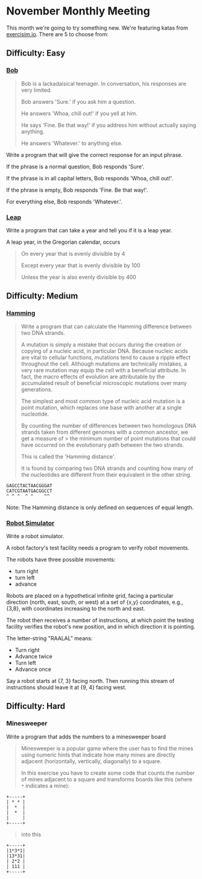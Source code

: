 # November Monthly Meeting

This month we're going to try something new. We're featuring katas from [exercisim.io](http://exercism.io/). There are 5 to choose from:

## Difficulty: Easy

### [Bob](http://exercism.io/exercises/haskell/bob/readme)

> Bob is a lackadaisical teenager. In conversation, his responses are very limited.
>
> Bob answers 'Sure.' if you ask him a question.
>
> He answers 'Whoa, chill out!' if you yell at him.
>
> He says 'Fine. Be that way!' if you address him without actually saying anything.
>
> He answers 'Whatever.' to anything else.

Write a program that will give the correct response for an input phrase.

If the phrase is a normal question, Bob responds 'Sure'.

If the phrase is in all capital letters, Bob responds 'Whoa, chill out!'.

If the phrase is empty, Bob responds 'Fine. Be that way!'.

For everything else, Bob responds 'Whatever.'.

### [Leap](http://exercism.io/exercises/haskell/leap/readme)

Write a program that can take a year and tell you if it is a leap year.

A leap year, in the Gregorian calendar, occurs

> On every year that is evenly divisible by 4
>
> Except every year that is evenly divisible by 100
>
> Unless the year is also evenly divisible by 400

## Difficulty: Medium

### [Hamming](http://exercism.io/exercises/haskell/hamming/readme)

> Write a program that can calculate the Hamming difference between two DNA
> strands.
>
> A mutation is simply a mistake that occurs during the creation or copying
> of a nucleic acid, in particular DNA. Because nucleic acids are vital to
> cellular functions, mutations tend to cause a ripple effect throughout
> the cell. Although mutations are technically mistakes, a very rare
> mutation may equip the cell with a beneficial attribute. In fact, the
> macro effects of evolution are attributable by the accumulated result of
> beneficial microscopic mutations over many generations.
>
> The simplest and most common type of nucleic acid mutation is a point
> mutation, which replaces one base with another at a single nucleotide.
>
> By counting the number of differences between two homologous DNA strands
> taken from different genomes with a common ancestor, we get a measure of > the minimum number of point mutations that could have occurred on the
> evolutionary path between the two strands.
>
> This is called the 'Hamming distance'.
>
> It is found by comparing two DNA strands and counting how many of the
> nucleotides are different from their equivalent in the other string.

```
GAGCCTACTAACGGGAT
CATCGTAATGACGGCCT
^ ^ ^  ^ ^    ^^
```

Note: The Hamming distance is only defined on sequences of equal length.

### [Robot Simulator](http://exercism.io/exercises/haskell/robot-simulator/readme)

Write a robot simulator.

A robot factory's test facility needs a program to verify robot movements.

The robots have three possible movements:

  * turn right
  * turn left
  * advance

Robots are placed on a hypothetical infinite grid, facing a particular direction
(north, east, south, or west) at a set of {x,y} coordinates, e.g., {3,8}, with
coordinates increasing to the north and east.

The robot then receives a number of instructions, at which point the testing
facility verifies the robot's new position, and in which direction it is
pointing.

The letter-string "RAALAL" means:

  * Turn right
  * Advance twice
  * Turn left
  * Advance once

Say a robot starts at {7, 3} facing north. Then running this stream of
instructions should leave it at {9, 4} facing west.

## Difficulty: Hard

### Minesweeper

Write a program that adds the numbers to a minesweeper board

> Minesweeper is a popular game where the user has to find the mines using
> numeric hints that indicate how many mines are directly adjacent
> (horizontally, vertically, diagonally) to a square.
>
> In this exercise you have to create some code that counts the number of
> mines adjacent to a square and transforms boards like this (where `*`
> indicates a mine):

```
+-----+
| * * |
|  *  |
|  *  |
|     |
+-----+
```
> into this

```
+-----+
|1*3*1|
|13*31|
| 2*2 |
| 111 |
+-----+
```
